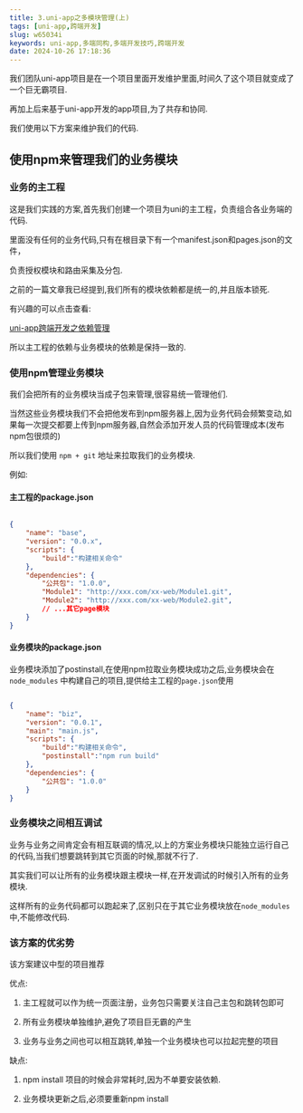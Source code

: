 ```yaml
---
title: 3.uni-app之多模块管理(上)
tags: [uni-app,跨端开发]
slug: w65034i
keywords: uni-app,多端同构,多端开发技巧,跨端开发
date: 2024-10-26 17:18:36
---
```


我们团队uni-app项目是在一个项目里面开发维护里面,时间久了这个项目就变成了一个巨无霸项目.

再加上后来基于uni-app开发的app项目,为了共存和协同.

我们使用以下方案来维护我们的代码.

## 使用npm来管理我们的业务模块

### 业务的主工程

这是我们实践的方案,首先我们创建一个项目为uni的主工程，负责组合各业务端的代码.

里面没有任何的业务代码,只有在根目录下有一个manifest.json和pages.json的文件，

负责授权模块和路由采集及分包.

之前的一篇文章我已经提到,我们所有的模块依赖都是统一的,并且版本锁死.

有兴趣的可以点击查看:

[uni-app跨端开发之依赖管理](https://codcer.github.io/2024/10/26/uni-app/2.uni-app跨端开发之依赖管理问题/)

所以主工程的依赖与业务模块的依赖是保持一致的.

### 使用npm管理业务模块

我们会把所有的业务模块当成子包来管理,很容易统一管理他们.

当然这些业务模块我们不会把他发布到npm服务器上,因为业务代码会频繁变动,如果每一次提交都要上传到npm服务器,自然会添加开发人员的代码管理成本(发布npm包很烦的)

所以我们使用 `npm + git` 地址来拉取我们的业务模块.

例如:

#### 主工程的package.json

```json

{
    "name": "base",
    "version": "0.0.x",
    "scripts": {
        "build":"构建相关命令"
    },
    "dependencies": {
        "公共包": "1.0.0",
        "Module1": "http://xxx.com/xx-web/Module1.git",
        "Module2": "http://xxx.com/xx-web/Module2.git",
        // ...其它page模块
    }
}

```

#### 业务模块的package.json

业务模块添加了postinstall,在使用npm拉取业务模块成功之后,业务模块会在 `node_modules` 中构建自己的项目,提供给主工程的`page.json`使用

```json

{
    "name": "biz",
    "version": "0.0.1",
    "main": "main.js", 
    "scripts": {
        "build":"构建相关命令",
        "postinstall":"npm run build"
    },
    "dependencies": {
        "公共包": "1.0.0"
    }
}

```

### 业务模块之间相互调试

业务与业务之间肯定会有相互联调的情况,以上的方案业务模块只能独立运行自己的代码,当我们想要跳转到其它页面的时候,那就不行了.

其实我们可以让所有的业务模块跟主模块一样,在开发调试的时候引入所有的业务模块.

这样所有的业务代码都可以跑起来了,区别只在于其它业务模块放在`node_modules`中,不能修改代码.

### 该方案的优劣势

该方案建议中型的项目推荐

优点:

1. 主工程就可以作为统一页面注册，业务包只需要关注自己主包和跳转包即可

2. 所有业务模块单独维护,避免了项目巨无霸的产生

3. 业务与业务之间也可以相互跳转,单独一个业务模块也可以拉起完整的项目

缺点:

1. npm install 项目的时候会非常耗时,因为不单要安装依赖.

2. 业务模块更新之后,必须要重新npm install